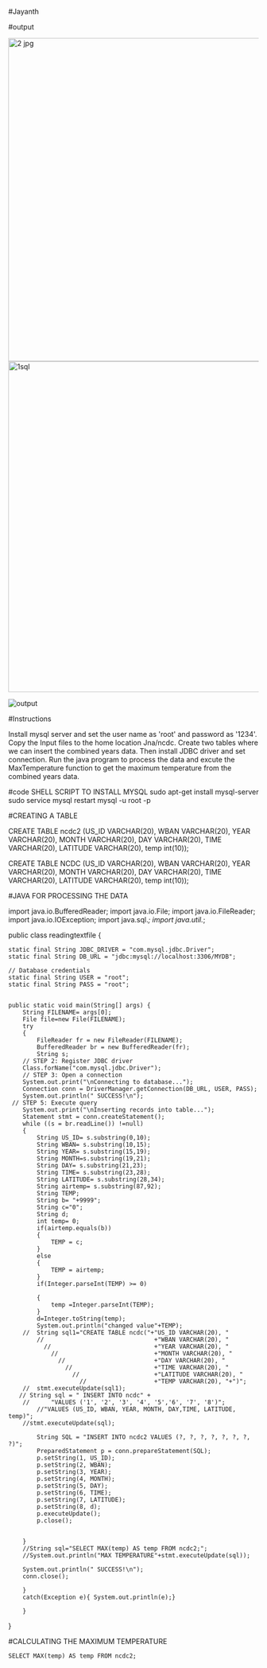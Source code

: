 #Jayanth 

#output 

<img width="650" alt="2 jpg" src="https://user-images.githubusercontent.com/26098043/30783485-503009d8-a109-11e7-813e-b433e5242a91.PNG">

<img width="665" alt="1sql" src="https://user-images.githubusercontent.com/26098043/30783486-5674a5a6-a109-11e7-86cb-435b8be3560b.PNG">

![output](https://user-images.githubusercontent.com/26098043/30783472-018d38f0-a109-11e7-9647-3a4f16049332.JPG)


#Instructions 

Install mysql server and set the user name as 'root' and  password as '1234'.
Copy the Input files to the home location Jna/ncdc.
Create two tables where we can insert the combined years data.
Then install JDBC  driver and set connection.
Run the java program to process the data and excute the MaxTemperature function to get the maximum temperature from the combined years data.






#code 
 SHELL SCRIPT TO INSTALL MYSQL
   sudo apt-get install mysql-server
   sudo service mysql restart
   mysql -u root -p
   
 #CREATING A TABLE
 
 
 CREATE TABLE ncdc2 (US_ID VARCHAR(20), WBAN VARCHAR(20), 
 YEAR VARCHAR(20), MONTH VARCHAR(20), DAY VARCHAR(20),
 TIME VARCHAR(20), LATITUDE VARCHAR(20), temp int(10));
 
 CREATE TABLE NCDC (US_ID VARCHAR(20), WBAN VARCHAR(20), 
 YEAR VARCHAR(20), MONTH VARCHAR(20), DAY VARCHAR(20),
 TIME VARCHAR(20), LATITUDE VARCHAR(20), temp int(10));

 #JAVA FOR PROCESSING THE DATA
 
import java.io.BufferedReader;
import java.io.File;
import java.io.FileReader;
import java.io.IOException;
import java.sql.*;
import java.util.*;

public class readingtextfile {

	
	static final String JDBC_DRIVER = "com.mysql.jdbc.Driver";  
	static final String DB_URL = "jdbc:mysql://localhost:3306/MYDB";

	// Database credentials
	static final String USER = "root";
	static final String PASS = "root";

        
	public static void main(String[] args) {
		String FILENAME= args[0];
		File file=new File(FILENAME);
        try
        {
        	FileReader fr = new FileReader(FILENAME);
			BufferedReader br = new BufferedReader(fr);
			String s;
		// STEP 2: Register JDBC driver
        Class.forName("com.mysql.jdbc.Driver");
        // STEP 3: Open a connection
        System.out.print("\nConnecting to database...");
        Connection conn = DriverManager.getConnection(DB_URL, USER, PASS);
        System.out.println(" SUCCESS!\n");
     // STEP 5: Execute query
        System.out.print("\nInserting records into table...");
        Statement stmt = conn.createStatement();
        while ((s = br.readLine()) !=null) 
        {
        	String US_ID= s.substring(0,10);
			String WBAN= s.substring(10,15);
			String YEAR= s.substring(15,19);
			String MONTH=s.substring(19,21);
			String DAY= s.substring(21,23);
			String TIME= s.substring(23,28);
			String LATITUDE= s.substring(28,34);
			String airtemp= s.substring(87,92);
			String TEMP;
			String b= "+9999";
			String c="0";
			String d;
			int temp= 0;
			if(airtemp.equals(b))
			{
				TEMP = c;
			}
			else
			{
				TEMP = airtemp;
			}
			if(Integer.parseInt(TEMP) >= 0)
				
			{
				temp =Integer.parseInt(TEMP);  
			}
			d=Integer.toString(temp);
			System.out.println("changed value"+TEMP);
		//	String sql1="CREATE TABLE ncdc("+"US_ID VARCHAR(20), "
			//                               +"WBAN VARCHAR(20), "
			  //                             +"YEAR VARCHAR(20), "
			    //                           +"MONTH VARCHAR(20), "
			      //                         +"DAY VARCHAR(20), "
			        //                       +"TIME VARCHAR(20), "
			          //                     +"LATITUDE VARCHAR(20), "
			            //                   +"TEMP VARCHAR(20), "+")";
		//	stmt.executeUpdate(sql1);
       // String sql = " INSERT INTO ncdc" +
        //		"VALUES ('1', '2', '3', '4', '5','6', '7', '8')";
            //"VALUES (US_ID, WBAN, YEAR, MONTH, DAY,TIME, LATITUDE, temp)";
        //stmt.executeUpdate(sql);
			
			String SQL = "INSERT INTO ncdc2 VALUES (?, ?, ?, ?, ?, ?, ?, ?)";
			PreparedStatement p = conn.prepareStatement(SQL);
			p.setString(1, US_ID);
			p.setString(2, WBAN);
			p.setString(3, YEAR);
			p.setString(4, MONTH);
			p.setString(5, DAY);
			p.setString(6, TIME);
			p.setString(7, LATITUDE);
			p.setString(8, d);
			p.executeUpdate();
			p.close();
			
			
        }
        //String sql="SELECT MAX(temp) AS temp FROM ncdc2;";
        //System.out.println("MAX TEMPERATURE"+stmt.executeUpdate(sql));
        
        System.out.println(" SUCCESS!\n");
        conn.close();
		
        }
        catch(Exception e){ System.out.println(e);}
        	
		}
}


   


 #CALCULATING THE MAXIMUM TEMPERATURE 

    SELECT MAX(temp) AS temp FROM ncdc2;